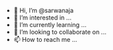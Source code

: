 - 👋 Hi, I’m @sarwanaja
- 👀 I’m interested in ...
- 🌱 I’m currently learning ...
- 💞️ I’m looking to collaborate on ...
- 📫 How to reach me ...

<!---
sarwanaja/sarwanaja is a ✨ special ✨ repository because its `README.md` (this file) appears on your GitHub profile.
You can click the Preview link to take a look at your changes.
--->
